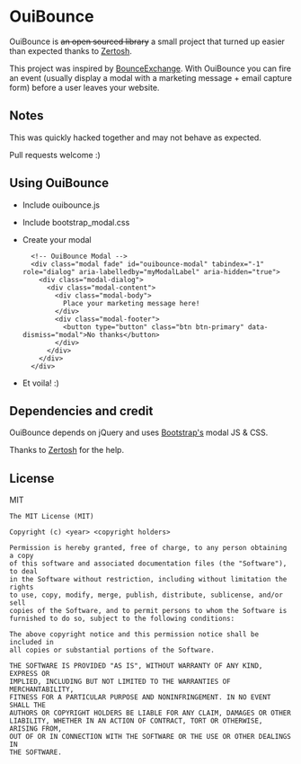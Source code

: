 # OuiBounce
OuiBounce is <s>an open sourced library</s> a small project that turned up easier than expected thanks to [Zertosh](https://github.com/zertosh).

This project was inspired by [BounceExchange](http://bounceexchange.com/). With OuiBounce you can fire an event (usually display a modal with a marketing message + email capture form) before a user leaves your website.

## Notes
This was quickly hacked together and may not behave as expected.

Pull requests welcome :)

## Using OuiBounce
- Include ouibounce.js
- Include bootstrap_modal.css
- Create your modal

        <!-- OuiBounce Modal -->
        <div class="modal fade" id="ouibounce-modal" tabindex="-1" role="dialog" aria-labelledby="myModalLabel" aria-hidden="true">
          <div class="modal-dialog">
            <div class="modal-content">
              <div class="modal-body">
                Place your marketing message here!
              </div>
              <div class="modal-footer">
                <button type="button" class="btn btn-primary" data-dismiss="modal">No thanks</button>
              </div>
            </div>
          </div>
        </div>

- Et voila! :)


## Dependencies and credit
OuiBounce depends on jQuery and uses [Bootstrap's](http://getbootstrap.com/javascript/#modals) modal JS & CSS.

Thanks to [Zertosh](https://github.com/zertosh) for the help.

## License
MIT

    The MIT License (MIT)

    Copyright (c) <year> <copyright holders>

    Permission is hereby granted, free of charge, to any person obtaining a copy
    of this software and associated documentation files (the "Software"), to deal
    in the Software without restriction, including without limitation the rights
    to use, copy, modify, merge, publish, distribute, sublicense, and/or sell
    copies of the Software, and to permit persons to whom the Software is
    furnished to do so, subject to the following conditions:

    The above copyright notice and this permission notice shall be included in
    all copies or substantial portions of the Software.

    THE SOFTWARE IS PROVIDED "AS IS", WITHOUT WARRANTY OF ANY KIND, EXPRESS OR
    IMPLIED, INCLUDING BUT NOT LIMITED TO THE WARRANTIES OF MERCHANTABILITY,
    FITNESS FOR A PARTICULAR PURPOSE AND NONINFRINGEMENT. IN NO EVENT SHALL THE
    AUTHORS OR COPYRIGHT HOLDERS BE LIABLE FOR ANY CLAIM, DAMAGES OR OTHER
    LIABILITY, WHETHER IN AN ACTION OF CONTRACT, TORT OR OTHERWISE, ARISING FROM,
    OUT OF OR IN CONNECTION WITH THE SOFTWARE OR THE USE OR OTHER DEALINGS IN
    THE SOFTWARE.